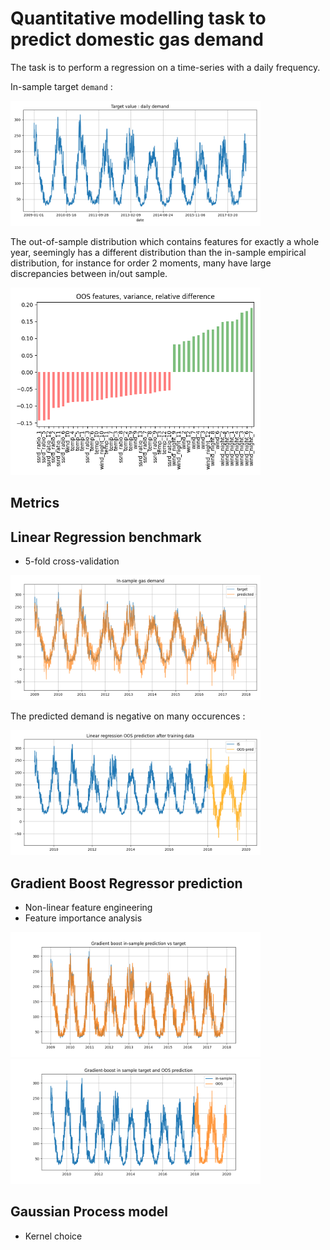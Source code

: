 # Quantitative modelling task to predict domestic gas demand

The task is to perform a regression on a time-series
with a daily frequency.

In-sample target `demand` :

<img src="img/train_demand.png" width="400px" />

The out-of-sample distribution 
which contains features for exactly a whole year,
seemingly has a different distribution than the in-sample 
empirical distribution, for instance for order 2 moments,
many have large discrepancies between in/out sample. 

<img src="img/oos_var_diff.png" width="400px" />


## Metrics 

## Linear Regression benchmark

- 5-fold cross-validation 


<img src="img/linear_prediction.png" width="400px" />


The predicted demand is negative on many occurences :

<img src="img/lin_oos.png" width="400px" />

## Gradient Boost Regressor prediction

- Non-linear feature engineering
- Feature importance analysis


<img src="img/gb_in_sample.png" width="400px" />

<img src="img/gb_oos_prediction.png" width="400px" />


## Gaussian Process model

- Kernel choice

